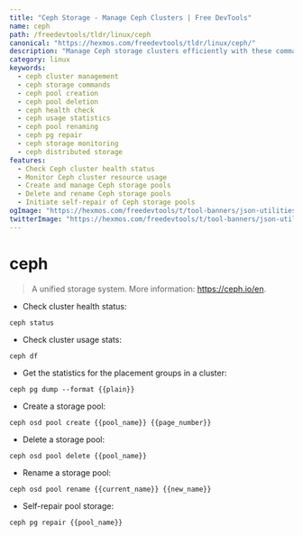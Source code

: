 ```yaml
---
title: "Ceph Storage - Manage Ceph Clusters | Free DevTools"
name: ceph
path: /freedevtools/tldr/linux/ceph
canonical: "https://hexmos.com/freedevtools/tldr/linux/ceph/"
description: "Manage Ceph storage clusters efficiently with these commands. Monitor health, usage, and perform pool operations. Free online tool, no registration required."
category: linux
keywords:
  - ceph cluster management
  - ceph storage commands
  - ceph pool creation
  - ceph pool deletion
  - ceph health check
  - ceph usage statistics
  - ceph pool renaming
  - ceph pg repair
  - ceph storage monitoring
  - ceph distributed storage
features:
  - Check Ceph cluster health status
  - Monitor Ceph cluster resource usage
  - Create and manage Ceph storage pools
  - Delete and rename Ceph storage pools
  - Initiate self-repair of Ceph storage pools
ogImage: "https://hexmos.com/freedevtools/t/tool-banners/json-utilities-banner.png"
twitterImage: "https://hexmos.com/freedevtools/t/tool-banners/json-utilities-banner.png"
---
```


# ceph

> A unified storage system.
> More information: <https://ceph.io/en>.

- Check cluster health status:

`ceph status`

- Check cluster usage stats:

`ceph df`

- Get the statistics for the placement groups in a cluster:

`ceph pg dump --format {{plain}}`

- Create a storage pool:

`ceph osd pool create {{pool_name}} {{page_number}}`

- Delete a storage pool:

`ceph osd pool delete {{pool_name}}`

- Rename a storage pool:

`ceph osd pool rename {{current_name}} {{new_name}}`

- Self-repair pool storage:

`ceph pg repair {{pool_name}}`
